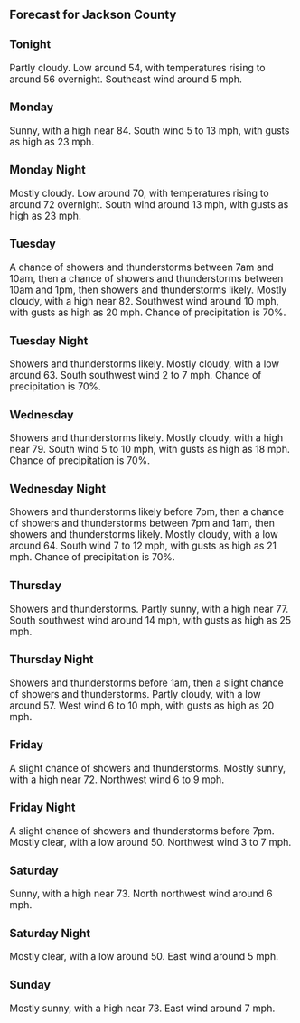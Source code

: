 <div>
   <h2>Forecast for Jackson County</h2>
   <p>
      <div style="font-size:120%">
         <h3>Tonight</h3>Partly cloudy. Low around 54, with temperatures rising to around 56 overnight. Southeast wind around 5 mph.<br></div>
   </p>
   <p>
      <div style="font-size:120%">
         <h3>Monday</h3>Sunny, with a high near 84. South wind 5 to 13 mph, with gusts as high as 23 mph.<br></div>
   </p>
   <p>
      <div style="font-size:120%">
         <h3>Monday Night</h3>Mostly cloudy. Low around 70, with temperatures rising to around 72 overnight. South wind around 13 mph, with gusts as high
         as 23 mph.<br></div>
   </p>
   <p>
      <div style="font-size:120%">
         <h3>Tuesday</h3>A chance of showers and thunderstorms between 7am and 10am, then a chance of showers and thunderstorms between 10am and 1pm,
         then showers and thunderstorms likely. Mostly cloudy, with a high near 82. Southwest wind around 10 mph, with gusts as high
         as 20 mph. Chance of precipitation is 70%.<br></div>
   </p>
   <p>
      <div style="font-size:120%">
         <h3>Tuesday Night</h3>Showers and thunderstorms likely. Mostly cloudy, with a low around 63. South southwest wind 2 to 7 mph. Chance of precipitation
         is 70%.<br></div>
   </p>
   <p>
      <div style="font-size:120%">
         <h3>Wednesday</h3>Showers and thunderstorms likely. Mostly cloudy, with a high near 79. South wind 5 to 10 mph, with gusts as high as 18 mph.
         Chance of precipitation is 70%.<br></div>
   </p>
   <p>
      <div style="font-size:120%">
         <h3>Wednesday Night</h3>Showers and thunderstorms likely before 7pm, then a chance of showers and thunderstorms between 7pm and 1am, then showers
         and thunderstorms likely. Mostly cloudy, with a low around 64. South wind 7 to 12 mph, with gusts as high as 21 mph. Chance
         of precipitation is 70%.<br></div>
   </p>
   <p>
      <div style="font-size:120%">
         <h3>Thursday</h3>Showers and thunderstorms. Partly sunny, with a high near 77. South southwest wind around 14 mph, with gusts as high as 25
         mph.<br></div>
   </p>
   <p>
      <div style="font-size:120%">
         <h3>Thursday Night</h3>Showers and thunderstorms before 1am, then a slight chance of showers and thunderstorms. Partly cloudy, with a low around
         57. West wind 6 to 10 mph, with gusts as high as 20 mph.<br></div>
   </p>
   <p>
      <div style="font-size:120%">
         <h3>Friday</h3>A slight chance of showers and thunderstorms. Mostly sunny, with a high near 72. Northwest wind 6 to 9 mph.<br></div>
   </p>
   <p>
      <div style="font-size:120%">
         <h3>Friday Night</h3>A slight chance of showers and thunderstorms before 7pm. Mostly clear, with a low around 50. Northwest wind 3 to 7 mph.<br></div>
   </p>
   <p>
      <div style="font-size:120%">
         <h3>Saturday</h3>Sunny, with a high near 73. North northwest wind around 6 mph.<br></div>
   </p>
   <p>
      <div style="font-size:120%">
         <h3>Saturday Night</h3>Mostly clear, with a low around 50. East wind around 5 mph.<br></div>
   </p>
   <p>
      <div style="font-size:120%">
         <h3>Sunday</h3>Mostly sunny, with a high near 73. East wind around 7 mph.<br></div>
   </p>
</div>